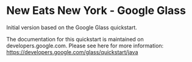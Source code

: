 New Eats New York - Google Glass
========================

Initial version based on the Google Glass quickstart.

The documentation for this quickstart is maintained on developers.google.com.
Please see here for more information:
https://developers.google.com/glass/quickstart/java

